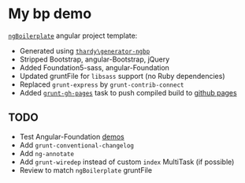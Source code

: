 # My bp demo

[`ngBoilerplate`](https://github.com/ngbp/ngbp) angular project template:

 * Generated using [`thardy\generator-ngbp`](https://github.com/thardy/generator-ngbp)
 * Stripped Bootstrap, angular-Bootstrap, jQuery
 * Added Foundation5-sass, angular-Foundation
 * Updated gruntFile for `libsass` support (no Ruby dependencies)
 * Replaced `grunt-express` by `grunt-contrib-connect`
 * Added [`grunt-gh-pages`](https://github.com/tschaub/grunt-gh-pages) task to push compiled build to [github pages](http://so0k.github.io/ngbp-foundation-libsass)

 ## TODO

 * Test Angular-Foundation [demos](http://madmimi.github.io/angular-foundation/)
 * Add `grunt-conventional-changelog`
 * Add `ng-annotate`
 * Add `grunt-wiredep` instead of custom `index` MultiTask (if possible)
 * Review to match `ngBoilerplate` gruntFile

